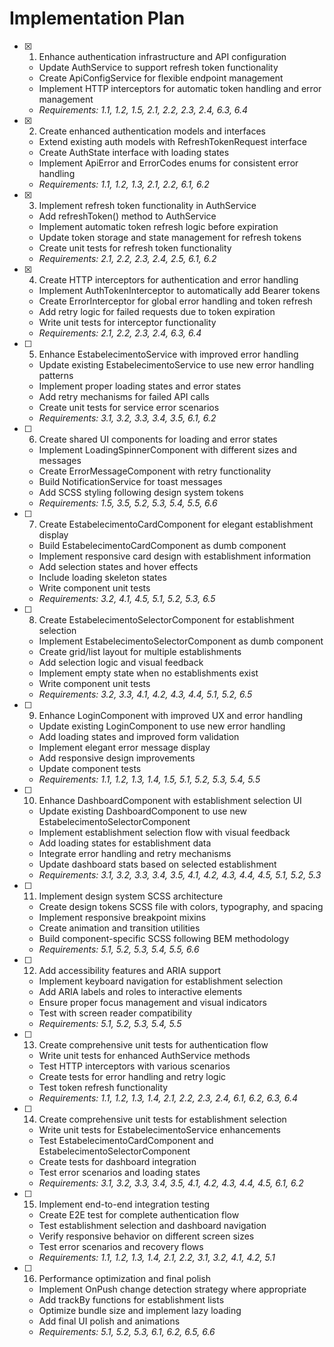 # Implementation Plan

- [x] 1. Enhance authentication infrastructure and API configuration
  - Update AuthService to support refresh token functionality
  - Create ApiConfigService for flexible endpoint management
  - Implement HTTP interceptors for automatic token handling and error management
  - _Requirements: 1.1, 1.2, 1.5, 2.1, 2.2, 2.3, 2.4, 6.3, 6.4_

- [x] 2. Create enhanced authentication models and interfaces
  - Extend existing auth models with RefreshTokenRequest interface
  - Create AuthState interface with loading states
  - Implement ApiError and ErrorCodes enums for consistent error handling
  - _Requirements: 1.1, 1.2, 1.3, 2.1, 2.2, 6.1, 6.2_

- [x] 3. Implement refresh token functionality in AuthService
  - Add refreshToken() method to AuthService
  - Implement automatic token refresh logic before expiration
  - Update token storage and state management for refresh tokens
  - Create unit tests for refresh token functionality
  - _Requirements: 2.1, 2.2, 2.3, 2.4, 2.5, 6.1, 6.2_

- [x] 4. Create HTTP interceptors for authentication and error handling
  - Implement AuthTokenInterceptor to automatically add Bearer tokens
  - Create ErrorInterceptor for global error handling and token refresh
  - Add retry logic for failed requests due to token expiration
  - Write unit tests for interceptor functionality
  - _Requirements: 2.1, 2.2, 2.3, 2.4, 6.3, 6.4_

- [ ] 5. Enhance EstabelecimentoService with improved error handling
  - Update existing EstabelecimentoService to use new error handling patterns
  - Implement proper loading states and error states
  - Add retry mechanisms for failed API calls
  - Create unit tests for service error scenarios
  - _Requirements: 3.1, 3.2, 3.3, 3.4, 3.5, 6.1, 6.2_

- [ ] 6. Create shared UI components for loading and error states
  - Implement LoadingSpinnerComponent with different sizes and messages
  - Create ErrorMessageComponent with retry functionality
  - Build NotificationService for toast messages
  - Add SCSS styling following design system tokens
  - _Requirements: 1.5, 3.5, 5.2, 5.3, 5.4, 5.5, 6.6_

- [ ] 7. Create EstabelecimentoCardComponent for elegant establishment display
  - Build EstabelecimentoCardComponent as dumb component
  - Implement responsive card design with establishment information
  - Add selection states and hover effects
  - Include loading skeleton states
  - Write component unit tests
  - _Requirements: 3.2, 4.1, 4.5, 5.1, 5.2, 5.3, 6.5_

- [ ] 8. Create EstabelecimentoSelectorComponent for establishment selection
  - Implement EstabelecimentoSelectorComponent as dumb component
  - Create grid/list layout for multiple establishments
  - Add selection logic and visual feedback
  - Implement empty state when no establishments exist
  - Write component unit tests
  - _Requirements: 3.2, 3.3, 4.1, 4.2, 4.3, 4.4, 5.1, 5.2, 6.5_

- [ ] 9. Enhance LoginComponent with improved UX and error handling
  - Update existing LoginComponent to use new error handling
  - Add loading states and improved form validation
  - Implement elegant error message display
  - Add responsive design improvements
  - Update component tests
  - _Requirements: 1.1, 1.2, 1.3, 1.4, 1.5, 5.1, 5.2, 5.3, 5.4, 5.5_

- [ ] 10. Enhance DashboardComponent with establishment selection UI
  - Update existing DashboardComponent to use new EstabelecimentoSelectorComponent
  - Implement establishment selection flow with visual feedback
  - Add loading states for establishment data
  - Integrate error handling and retry mechanisms
  - Update dashboard stats based on selected establishment
  - _Requirements: 3.1, 3.2, 3.3, 3.4, 3.5, 4.1, 4.2, 4.3, 4.4, 4.5, 5.1, 5.2, 5.3_

- [ ] 11. Implement design system SCSS architecture
  - Create design tokens SCSS file with colors, typography, and spacing
  - Implement responsive breakpoint mixins
  - Create animation and transition utilities
  - Build component-specific SCSS following BEM methodology
  - _Requirements: 5.1, 5.2, 5.3, 5.4, 5.5, 6.6_

- [ ] 12. Add accessibility features and ARIA support
  - Implement keyboard navigation for establishment selection
  - Add ARIA labels and roles to interactive elements
  - Ensure proper focus management and visual indicators
  - Test with screen reader compatibility
  - _Requirements: 5.1, 5.2, 5.3, 5.4, 5.5_

- [ ] 13. Create comprehensive unit tests for authentication flow
  - Write unit tests for enhanced AuthService methods
  - Test HTTP interceptors with various scenarios
  - Create tests for error handling and retry logic
  - Test token refresh functionality
  - _Requirements: 1.1, 1.2, 1.3, 1.4, 2.1, 2.2, 2.3, 2.4, 6.1, 6.2, 6.3, 6.4_

- [ ] 14. Create comprehensive unit tests for establishment selection
  - Write unit tests for EstabelecimentoService enhancements
  - Test EstabelecimentoCardComponent and EstabelecimentoSelectorComponent
  - Create tests for dashboard integration
  - Test error scenarios and loading states
  - _Requirements: 3.1, 3.2, 3.3, 3.4, 3.5, 4.1, 4.2, 4.3, 4.4, 4.5, 6.1, 6.2_

- [ ] 15. Implement end-to-end integration testing
  - Create E2E test for complete authentication flow
  - Test establishment selection and dashboard navigation
  - Verify responsive behavior on different screen sizes
  - Test error scenarios and recovery flows
  - _Requirements: 1.1, 1.2, 1.3, 1.4, 2.1, 2.2, 3.1, 3.2, 4.1, 4.2, 5.1_

- [ ] 16. Performance optimization and final polish
  - Implement OnPush change detection strategy where appropriate
  - Add trackBy functions for establishment lists
  - Optimize bundle size and implement lazy loading
  - Add final UI polish and animations
  - _Requirements: 5.1, 5.2, 5.3, 6.1, 6.2, 6.5, 6.6_
